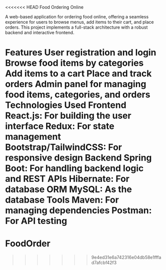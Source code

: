 <<<<<<< HEAD
  Food Ordering Online 

A web-based application for ordering food online, offering a seamless experience for users to browse menus, add items to their cart, and place orders. 
This project implements a full-stack architecture with a robust backend and interactive frontend.

Features 
  User registration and login
  Browse food items by categories
  Add items to a cart
  Place and track orders
  Admin panel for managing food items, categories, and orders
  Technologies Used 
Frontend
  React.js: For building the user interface
  Redux: For state management
  Bootstrap/TailwindCSS: For responsive design
Backend
  Spring Boot: For handling backend logic and REST APIs
  Hibernate: For database ORM
  MySQL: As the database
Tools
  Maven: For managing dependencies
  Postman: For API testing
=======
# FoodOrder
>>>>>>> 9e4ed31e6a742316e04db58e1fffad7afcbf42f3
